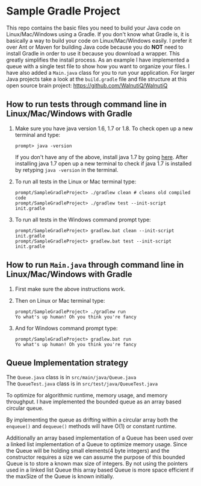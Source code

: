 # Sample Gradle Project

This repo contains the basic files you need to build your Java code on 
Linux/Mac/Windows using a Gradle. If you don't know what Gradle is, it is 
basically a way to build your code on Linux/Mac/Windows easily. I prefer it 
over Ant or Maven for building Java code because you do <b>NOT</b> need to 
install Gradle in order to use it because you download a wrapper. This greatly 
simplifies the install process. As an example I have implemented a queue with 
a single test file to show how you want to organize your files. I have also
added a `Main.java` class for you to run your application. For larger 
Java projects take a look at the `build.gradle` file and file structure at this 
open source brain project: https://github.com/WalnutiQ/WalnutiQ

## How to run tests through command line in Linux/Mac/Windows with Gradle

1. Make sure you have java version 1.6, 1.7 or 1.8. To check open up a new 
   terminal and type:
   ```  
   prompt> java -version
   ```  
   If you don't have any of the above, install java 1.7 by going [
   here](http://www.oracle.com/technetwork/java/javase/downloads/jdk7-downloads-1880260.html). 
   After installing java 1.7 open up a new terminal to check if java 1.7 is 
   installed by retyping `java -version` in the terminal.

2. To run all tests in the Linux or Mac terminal type: 
   ```
   prompt/SampleGradleProject> ./gradlew clean # cleans old compiled code
   prompt/SampleGradleProject> ./gradlew test --init-script init.gradle
   ```

3. To run all tests in the Windows command prompt type:
   ```
   prompt/SampleGradleProject> gradlew.bat clean --init-script init.gradle
   prompt/SampleGradleProject> gradlew.bat test --init-script init.gradle
   ```

## How to run `Main.java` through command line in Linux/Mac/Windows with Gradle

1. First make sure the above instructions work.

2. Then on Linux or Mac terminal type:
   ```
   prompt/SampleGradleProject> ./gradlew run
   Yo what's up human! Oh you think you're fancy
   ```
3. And for Windows command prompt type:
   ```
   prompt/SampleGradleProject> gradlew.bat run
   Yo what's up human! Oh you think you're fancy
   ```

## Queue Implementation strategy
The `Queue.java` class is in `src/main/java/Queue.java`  
The `QueueTest.java` class is in `src/test/java/QueueTest.java`

To optimize for algorithmic runtime, memory usage, and memory throughput. I
have implemented the bounded queue as an array based circular queue.  
  
By implementing the queue as drifting within a circular array both the 
`enqueue()` and `dequeue()` methods will have O(1) or constant runtime.

Additionally an array based implementation of a Queue has been used over a 
linked list implementation of a Queue to optimize memory usage. Since the Queue 
will be holding small elements(4 byte integers) and the constructor requires
a size we can assume the purpose of this bounded Queue is to store
a known max size of integers. By not using the pointers used in a linked list
Queue this array based Queue is more space efficient if the maxSize
of the Queue is known initially.
